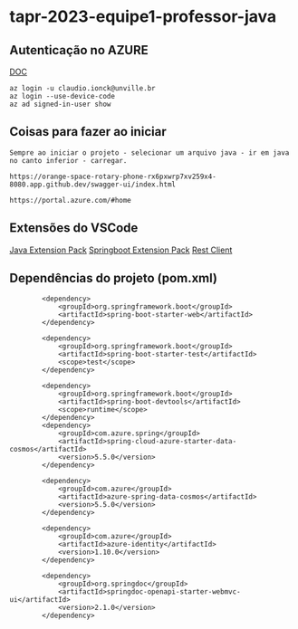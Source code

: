 # tapr-2023-equipe1-professor-java

## Autenticação no AZURE
[DOC](https://learn.microsoft.com/en-us/cli/azure/install-azure-cli-linux?pivots=apt)

```
az login -u claudio.ionck@unville.br
az login --use-device-code
az ad signed-in-user show
```
## Coisas para fazer ao iniciar
```
Sempre ao iniciar o projeto - selecionar um arquivo java - ir em java no canto inferior - carregar.

https://orange-space-rotary-phone-rx6pxwrp7xv259x4-8080.app.github.dev/swagger-ui/index.html

https://portal.azure.com/#home
```

## Extensões do VSCode
[Java Extension Pack](https://marketplace.visualstudio.com/items?itemName=vscjava.vscode-java-pack)
[Springboot Extension Pack](https://marketplace.visualstudio.com/items?itemName=vmware.vscode-boot-dev-pack)
[Rest Client](https://marketplace.visualstudio.com/items?itemName=humao.rest-client)

## Dependências do projeto (pom.xml)
```
        <dependency>
			<groupId>org.springframework.boot</groupId>
			<artifactId>spring-boot-starter-web</artifactId>
		</dependency>

		<dependency>
			<groupId>org.springframework.boot</groupId>
			<artifactId>spring-boot-starter-test</artifactId>
			<scope>test</scope>
		</dependency>

		<dependency>
			<groupId>org.springframework.boot</groupId>
			<artifactId>spring-boot-devtools</artifactId>
			<scope>runtime</scope>
		</dependency>
		<dependency>
			<groupId>com.azure.spring</groupId>
			<artifactId>spring-cloud-azure-starter-data-cosmos</artifactId>
			<version>5.5.0</version>
		</dependency>

		<dependency>
			<groupId>com.azure</groupId>
			<artifactId>azure-spring-data-cosmos</artifactId>
			<version>5.5.0</version>
		</dependency>

		<dependency>
			<groupId>com.azure</groupId>
			<artifactId>azure-identity</artifactId>
			<version>1.10.0</version>
		</dependency>

		<dependency>
			<groupId>org.springdoc</groupId>
			<artifactId>springdoc-openapi-starter-webmvc-ui</artifactId>
			<version>2.1.0</version>
		</dependency>
```